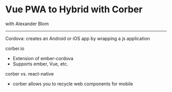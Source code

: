 # Vue PWA to Hybrid with Corber

with Alexander Blom

---

Cordova: creates an Android or iOS app by wrapping a js application

corber.io

* Extension of ember-cordova
* Supports ember, Vue, etc.

corber vs. react-native

* corber allows you to recycle web components for mobile
